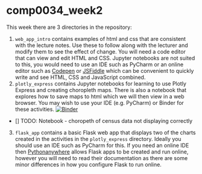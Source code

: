 # comp0034_week2

This week there are 3 directories in the repository:

1. `web_app_intro` contains examples of html and css that are consistent with the lecture notes. Use these to follow along with the lecturer and modify them to see the effect of change.
You will need a code editor that can view and edit HTML and CSS. Jupyter notebooks are not suited to this, you would need to use an IDE such as PyCharm or an online editor such as [Codepen](https://codepen.io) or [JSFiddle](https://jsfiddle.net) which can be convenient to quickly write and see HTML, CSS and JavaScript combined.
2. `plotly_express` contains Jupyter notebooks for learning to use Plotly Express and creating choropleth maps. There is also a notebook that explores how to save maps to html which we will then view in a web browser. You may wish to use your IDE (e.g. PyCharm) or Binder for these activities.
[![Binder](https://mybinder.org/badge_logo.svg)](https://mybinder.org/v2/gh/nicholsons/comp0034_week2.git/master)  
- [] TODO: Notebook - choropeth of census data not displaying correctly
3. `flask_app` contains a basic Flask web app that displays two of the charts created in the activities in the `plotly_express` directory. Ideally you should use an IDE such as PyCharm for this. If you need an online IDE then [Pythonanywhere](https://help.pythonanywhere.com/pages/Flask/) allows Flask apps to be created and run online, however you will need to read their documentation as there are some minor differences in how you configure Flask to run online.

